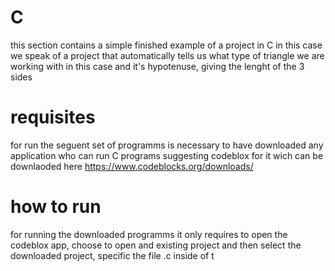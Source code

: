 # C
this section contains a simple finished example of a project in C
in this case we speak of a project that automatically tells us what type of triangle 
we are working with in this case and it's hypotenuse, giving the lenght of the 3 sides

# requisites

for run the seguent set of programms is necessary to have downloaded any application who can run C programs
suggesting codeblox for it wich can be downlaoded here https://www.codeblocks.org/downloads/


# how to run

for running the downloaded programms it only requires to open the codeblox app, choose to open and existing project
and then select the downloaded project, specific the file .c inside of t
